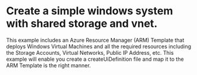 # Create a simple windows system with shared storage and vnet.

This example includes an Azure Resource Manager (ARM) Template that deploys Windows Virtual Machines and all the required resources including the Storage Accounts, Virtual Networks, Public IP Address, etc. This example will enable you create a createUiDefinition file and map it to the ARM Template is the right manner. 

